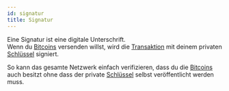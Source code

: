 ```yaml
---
id: signatur
title: Signatur
---
```


Eine Signatur ist eine digitale Unterschrift.  
Wenn du [Bitcoins](../b/bitcoin) versenden willst, wird die [Transaktion](../t/transaktion) mit deinem privaten [Schlüssel](schluessel) signiert.  

So kann das gesamte Netzwerk einfach verifizieren, dass du die [Bitcoins](../b/bitcoin) auch besitzt ohne dass der private [Schlüssel](schluessel) selbst veröffentlicht werden muss.
